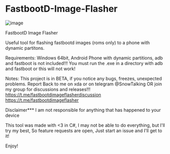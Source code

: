 # FastbootD-Image-Flasher
![image](https://user-images.githubusercontent.com/71605881/116005808-8d787c00-a5d6-11eb-8710-313339b9441c.png)


FastbootD Image Flasher

Useful tool for flashing fastbootd images (roms only) to a phone with dynamic partitons.

Requirements:
Windows 64bit,
Android Phone with dynamic partitions,
adb and fastboot is not included!!! You must run the .exe in a directory with adb and fastboot or this will not work!

Notes: This project is in BETA, if you notice any bugs, freezes, unexpected problems. Report Back to me on xda or on telegram @SnowTalking
OR join my group for discussions and releases!!!
https://t.me/fastbootdimageflasherdiscussion
https://t.me/fastbootdimageflasher

Disclaimer***
I am not responsible for anything that has happened to your device

This tool was made with <3 in C#, I may not be able to do everything, but I'll try my best, So feature requests are open, Just start an issue and I'll get to it!

Enjoy!
